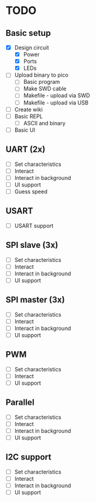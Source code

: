 # TODO

## Basic setup
- [x] Design circuit
  - [x] Power
  - [x] Ports
  - [x] LEDs
- [ ] Upload binary to pico
  - [ ] Basic program
  - [ ] Make SWD cable
  - [ ] Makefile - upload via SWD
  - [ ] Makefile - upload via USB
- [ ] Create wiki
- [ ] Basic REPL
  - [ ] ASCII and binary
- [ ] Basic UI

## UART (2x)
- [ ] Set characteristics
- [ ] Interact
- [ ] Interact in background
- [ ] UI support
- [ ] Guess speed

## USART
- [ ] USART support

## SPI slave (3x)
- [ ] Set characteristics
- [ ] Interact
- [ ] Interact in background
- [ ] UI support

## SPI master (3x)
- [ ] Set characteristics
- [ ] Interact
- [ ] Interact in background
- [ ] UI support
      
## PWM
- [ ] Set characteristics
- [ ] Interact
- [ ] UI support

## Parallel
- [ ] Set characteristics
- [ ] Interact
- [ ] Interact in background
- [ ] UI support

## I2C support
- [ ] Set characteristics
- [ ] Interact
- [ ] Interact in background
- [ ] UI support
